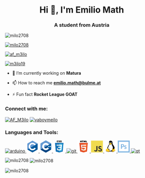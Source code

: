 <h1 align="center">Hi 👋, I'm Emilio Math</h1>
<h3 align="center">A student from Austria</h3>

<p align="left"> <img src="https://komarev.com/ghpvc/?username=milo2708&label=Profile%20views&color=0e75b6&style=flat" alt="milo2708" /> </p>

<p align="left"> <a href="https://github.com/ryo-ma/github-profile-trophy"><img src="https://github-profile-trophy.vercel.app/?username=milo2708" alt="milo2708" /></a> </p>

<p align="left"> <a href="https://twitter.com/af_m3ilo" target="blank"><img src="https://img.shields.io/twitter/follow/af_m3ilo?logo=twitter&style=for-the-badge" alt="af_m3ilo" /></a> </p>

<p align="left"> <a href="https://www.youtube.com/channel/UClUGsb98yqDDV9HxbVGPPQw" target="blank"><img src="https://img.shields.io/youtube/channel/subscribers/UClUGsb98yqDDV9HxbVGPPQw?style=social" alt="m3ilo19" /></a> </p>


- 🔭 I’m currently working on **Matura**

- 📫 How to reach me **emilio.math@bulme.at**

- ⚡ Fun fact **Rocket League GOAT**

<h3 align="left">Connect with me:</h3>
<p align="left">
<a href="https://twitter.com/AF_M3ilo" target="blank"><img align="center" src="https://raw.githubusercontent.com/rahuldkjain/github-profile-readme-generator/master/src/images/icons/Social/twitter.svg" alt="AF_M3ilo" height="30" width="40" /></a>
<a href="https://instagram.com/yaboymeilo" target="blank"><img align="center" src="https://raw.githubusercontent.com/rahuldkjain/github-profile-readme-generator/master/src/images/icons/Social/instagram.svg" alt="yaboymeilo" height="30" width="40" /></a>
</p>

<h3 align="left">Languages and Tools:</h3>
<p align="left"> <a href="https://www.arduino.cc/" target="_blank" rel="noreferrer"> <img src="https://cdn.worldvectorlogo.com/logos/arduino-1.svg" alt="arduino" width="40" height="40"/> </a> <a href="https://www.cprogramming.com/" target="_blank" rel="noreferrer"> <img src="https://raw.githubusercontent.com/devicons/devicon/master/icons/c/c-original.svg" alt="c" width="40" height="40"/> </a> <a href="https://www.w3schools.com/cpp/" target="_blank" rel="noreferrer"> <img src="https://raw.githubusercontent.com/devicons/devicon/master/icons/cplusplus/cplusplus-original.svg" alt="cplusplus" width="40" height="40"/> </a> <a href="https://www.w3schools.com/css/" target="_blank" rel="noreferrer"> <img src="https://raw.githubusercontent.com/devicons/devicon/master/icons/css3/css3-original-wordmark.svg" alt="css3" width="40" height="40"/> </a> <a href="https://git-scm.com/" target="_blank" rel="noreferrer"> <img src="https://www.vectorlogo.zone/logos/git-scm/git-scm-icon.svg" alt="git" width="40" height="40"/> </a> <a href="https://www.w3.org/html/" target="_blank" rel="noreferrer"> <img src="https://raw.githubusercontent.com/devicons/devicon/master/icons/html5/html5-original-wordmark.svg" alt="html5" width="40" height="40"/> </a> <a href="https://developer.mozilla.org/en-US/docs/Web/JavaScript" target="_blank" rel="noreferrer"> <img src="https://raw.githubusercontent.com/devicons/devicon/master/icons/javascript/javascript-original.svg" alt="javascript" width="40" height="40"/> </a> <a href="https://www.linux.org/" target="_blank" rel="noreferrer"> <img src="https://raw.githubusercontent.com/devicons/devicon/master/icons/linux/linux-original.svg" alt="linux" width="40" height="40"/> </a> <a href="https://www.photoshop.com/en" target="_blank" rel="noreferrer"> <img src="https://raw.githubusercontent.com/devicons/devicon/master/icons/photoshop/photoshop-line.svg" alt="photoshop" width="40" height="40"/> </a> <a href="https://www.qt.io/" target="_blank" rel="noreferrer"> <img src="https://upload.wikimedia.org/wikipedia/commons/0/0b/Qt_logo_2016.svg" alt="qt" width="40" height="40"/> </a> </p>

<p><img align="left" src="https://github-readme-stats.vercel.app/api/top-langs?username=milo2708&show_icons=true&locale=en&layout=compact" alt="milo2708" /></p>

<p>&nbsp;<img align="center" src="https://github-readme-stats.vercel.app/api?username=milo2708&show_icons=true&locale=en" alt="milo2708" /></p>

<p><img align="center" src="https://github-readme-streak-stats.herokuapp.com/?user=milo2708&" alt="milo2708" /></p>
